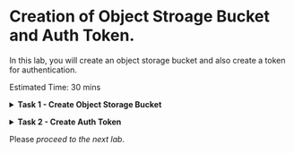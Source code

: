 # Creation of Object Stroage Bucket and Auth Token.

In this lab, you will create an object storage bucket and also create a token for authentication.


Estimated Time: 30 mins

**<details><summary>Task 1 - Create Object Storage Bucket </summary>**
<p>

1. Login to Oracle Cloud Console.

   Login to Oracle Cloud Console.

2. Navigate to Object Storage.

   Click the Navigation Menu in the upper left, navigate to Storage and then select Buckets.

   ![ss1](./images/nav.png)

      
3. Select the Compartment.

   Select appropriate compartment on the left side.

   ![ss2](./images/Compartment.png)

4. Create Bucket

   Click on "Create Bucket"

   ![ss3](./images/create.png)

   Enter Bucket Name as "ZDM-Physical"

   Leave all the defaults and click on "Create"

   ![ss4](./images/create2.png)

5. Collect the Object Storage NameSpace.

   Check the Namespace details under the Object Storage Bucket.

   ![ss5](./images/namespace.png)

</p>
</details> 

**<details><summary>Task 2 - Create Auth Token </summary>**
<p>

We need an Auth token for the Oracle Cloud Tenancy user which will be used by ZDM to read and write from Object Storage.

1. Login to Oracle Cloud Console.

   
2. Navigate to User Profile.

    Click the Profile on the upper right corner of Oracle Cloud Console and then select username which is logged in as below.

    ![ss1](./images/profile.png)

3. Navigate to Resource

   Navigate to Resource on the Left and click on Auth Tokens.

   ![ss2](./images/resources.png)

4. Create Auth Token.

   Click on Generate Token , Provide a Description for Token and Click on Generate Token as below.

   ![ss3](./images/authtoken2.png)

5. Copy the Generated Token.

   Copy the generated token since it is required later in this lab.

</p>
</details>

Please *proceed to the next lab*.



